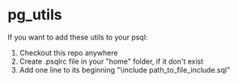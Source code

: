 # pg_utils

If you want to add these utils to your psql:
1. Checkout this repo anywhere
2. Create .psqlrc file in your "home" folder, if it don't exist
3. Add one line to its beginning "\include path_to_file_include.sql"
